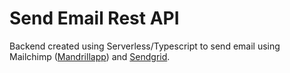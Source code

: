 # Send Email Rest API

Backend created using Serverless/Typescript to send email using Mailchimp ([Mandrillapp](https://mandrillapp.com/)) and [Sendgrid](https://sendgrid.com/).
